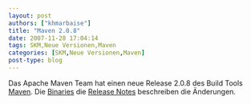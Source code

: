 ```yaml
---
layout: post
authors: ["khmarbaise"]
title: "Maven 2.0.8"
date: 2007-11-28 17:04:14
tags: SKM,Neue Versionen,Maven
categories: [SKM,Neue Versionen,Maven]
post-type: blog
---
```

Das Apache Maven Team hat einen neue Release 2.0.8 des Build Tools <a href="https://maven.apache.org">Maven</a>. Die <a href="https://maven.apache.org/download.html"  title="Binaries">Binaries</a> die <a href="https://maven.apache.org/release-notes.html"  title="Release Notes">Release Notes</a> beschreiben die Änderungen.
